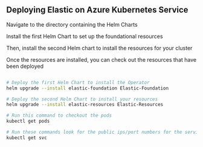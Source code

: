 
## Deploying Elastic on Azure Kubernetes Service

Navigate to the directory containing the Helm Charts

Install the first Helm Chart to set up the foundational resources

Then, install the second Helm chart to install the resources for your cluster

Once the resources are installed, you can check out the resources that have been deployed

```bash

# Deploy the first Helm Chart to install the Operator
helm upgrade --install elastic-foundation Elastic-Foundation

# Deploy the second Helm Chart to install your resources
helm upgrade --install elastic-resources Elastic-Resources

# Run this command to checkout the pods
kubectl get pods

# Run these commands look for the public ips/port numbers for the services
kubectl get svc


```
